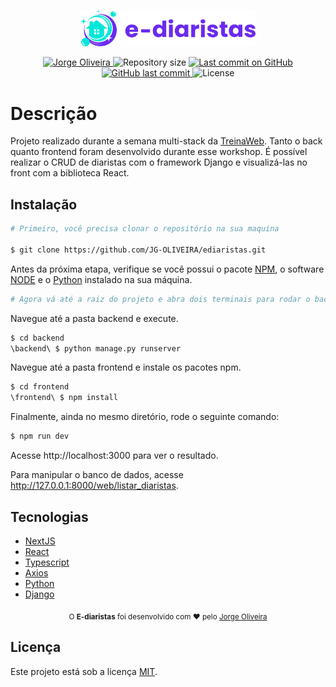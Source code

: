 <p align="center">
   <img src="./.github/logo.svg" alt="e-diaristas" width="280"/>
</p>

<p align="center">
   <a href="https://www.linkedin.com/in/jorge-gon%C3%A7alves-de-oliveira-7570771a2/">
      <img alt="Jorge Oliveira" src="https://img.shields.io/badge/-Jorge Oliveira-4e5acf?style=flat&logo=Linkedin&logoColor=white" />
   </a>
 <img alt="Repository size" src="https://img.shields.io/github/repo-size/JG-OLIVEIRA/ediaristas?color=4e5acf">

  <a aria-label="Last Commit" href="https://github.com/JG-OLIVEIRA/ediaristas/commits/master">
    <img alt="Last commit on GitHub" src="https://img.shields.io/github/last-commit/JG-OLIVEIRA/moveit?color=4e5acf">
  </a>
  <a href="https://github.com/JG-OLIVEIRA/ediaristascommits/master">
    <img alt="GitHub last commit" src="https://img.shields.io/github/last-commit/JG-OLIVEIRA/ediaristas?color=4e5acf">
  </a>
  <img alt="License" src="https://img.shields.io/badge/license-MIT-4e5acf">
</p>

# Descrição

Projeto realizado durante a semana multi-stack da [TreinaWeb](https://github.com/treinaweb). Tanto o back quanto frontend foram desenvolvido durante esse workshop. É possível realizar o CRUD de diaristas com o framework Django e visualizá-las no front com a biblioteca React.

## Instalação

```bash
# Primeiro, você precisa clonar o repositório na sua maquina

$ git clone https://github.com/JG-OLIVEIRA/ediaristas.git
```

Antes da próxima etapa, verifique se você possui o pacote [NPM](https://www.npmjs.com/), o software [NODE](https://nodejs.org/en/) e o [Python](https://www.python.org/downloads/) instalado na sua máquina.

```bash
# Agora vá até a raiz do projeto e abra dois terminais para rodar o back e o frontend juntos.
```

Navegue até a pasta backend e execute.

```bash
$ cd backend
\backend\ $ python manage.py runserver
```

Navegue até a pasta frontend e instale os pacotes npm.

```bash
$ cd frontend
\frontend\ $ npm install
```

Finalmente, ainda no mesmo diretório, rode o seguinte comando:

```bash
$ npm run dev
```

Acesse http://localhost:3000 para ver o resultado.

Para manipular o banco de dados, acesse http://127.0.0.1:8000/web/listar_diaristas.

## Tecnologias

- [NextJS](https://github.com/vercel/next.js/)
- [React](https://reactjs.org/)
- [Typescript](https://www.typescriptlang.org/)
- [Axios](https://github.com/axios/axios)
- [Python](https://www.python.org/downloads/)
- [Django](https://www.djangoproject.com/)

<div align="center">
  <sub>O <strong>E-diaristas</strong> foi desenvolvido com ❤︎ pelo
    <a href="https://github.com/JG-OLIVEIRA">Jorge Oliveira</a>
  </sub>
</div>

## Licença

Este projeto está sob a licença [MIT](./LICENSE).
